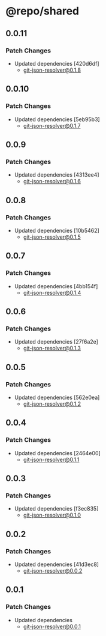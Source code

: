 # @repo/shared

## 0.0.11

### Patch Changes

- Updated dependencies [420d6df]
  - git-json-resolver@0.1.8

## 0.0.10

### Patch Changes

- Updated dependencies [5eb95b3]
  - git-json-resolver@0.1.7

## 0.0.9

### Patch Changes

- Updated dependencies [4313ee4]
  - git-json-resolver@0.1.6

## 0.0.8

### Patch Changes

- Updated dependencies [10b5462]
  - git-json-resolver@0.1.5

## 0.0.7

### Patch Changes

- Updated dependencies [4bb154f]
  - git-json-resolver@0.1.4

## 0.0.6

### Patch Changes

- Updated dependencies [27f6a2e]
  - git-json-resolver@0.1.3

## 0.0.5

### Patch Changes

- Updated dependencies [562e0ea]
  - git-json-resolver@0.1.2

## 0.0.4

### Patch Changes

- Updated dependencies [2464e00]
  - git-json-resolver@0.1.1

## 0.0.3

### Patch Changes

- Updated dependencies [f3ec835]
  - git-json-resolver@0.1.0

## 0.0.2

### Patch Changes

- Updated dependencies [41d3ec8]
  - git-json-resolver@0.0.2

## 0.0.1

### Patch Changes

- Updated dependencies
  - git-json-resolver@0.0.1
